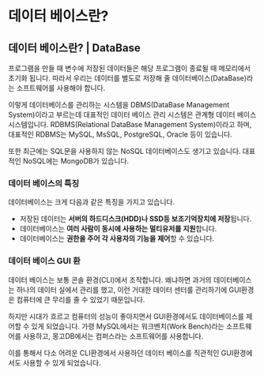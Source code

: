# 데이터 베이스란?

##  데이터 베이스란? \| DataBase

 프로그램을 만들 때 변수에 저장된 데이터들은 해당 프로그램이 종료될 때 메모리에서 초기화 됩니다. 따라서 우리는 데이터를 별도로 저장해 줄 데이터베이스\(DataBase\)라는 소프트웨어를 사용해야 합니다. 

 이렇게 데이터베이스를 관리하는 시스템을 DBMS\(DataBase Management System\)이라고 부르는데 대표적인 데이터 베이스 관리 시스템은 관계형 데이터 베이스 시스템입니다. RDBMS\(Relational DataBase Management System\)이라고 하며, 대표적인 RDBMS는 MySQL, MsSQL, PostgreSQL, Oracle 등이 있습니다.

 또한 최근에는 SQL문을 사용하지 않는 NoSQL 데이터베이스도 생기고 있습니다. 대표적인 NoSQL에는 MongoDB가 있습니다. 

### 데이터 베이스의 특징

 데이터베이스는 크게 다음과 같은 특징을 가지고 있습니다.

* 저장된 데이터는 **서버의 하드디스크\(HDD\)나 SSD등 보조기억장치에 저장**됩니다. 
* 데이터베이스는 **여러 사람이 동시에 사용하는 멀티유저를 지원**합니다.
* 데이터베이스는 **권한을 주어 각 사용자의 기능을 제어**할 수 있습니다.

### 데이터 베이스 GUI 환

 데이터 베이스는 보통 콘솔 환경\(CLI\)에서 조작합니다. 왜냐하면 과거의 데이터베이스는 하나의 데이터 실에서 관리를 했고, 이런 거대한 데이터 센터를 관리하기에 GUI환경은 컴퓨터에 큰 무리를 줄 수 있었기 때문입니다.

 하지만 시대가 흐르고 컴퓨터의 성능이 좋아지면서 GUI환경에서도 데이터베이스를 제어할 수 있게 되었습니다.  가령 MySQL에서는 워크벤치\(Work Bench\)라는 소프트웨어를 사용하고, 몽고DB에서는 컴퍼스라는 소프트웨어를 사용합니다. 

 이를 통해서 다소 어려운 CLI환경에서 사용하던 데이터 베이스를 직관적인 GUI환경에서도 사용할 수 있게 되었습니다.

